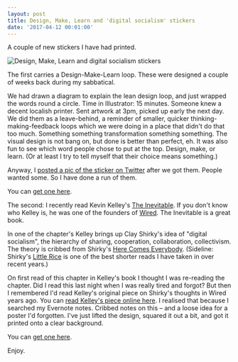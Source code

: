```yaml
---
layout: post
title: Design, Make, Learn and 'digital socialism' stickers
date: '2017-04-12 00:01:00'
---
```

A couple of new stickers I have had printed.

![Design, Make, Learn and digital socialism stickers](design-make-learn-digital-socialism.jpg)

The first carries a Design-Make-Learn loop. These were designed a couple of weeks back during my sabbatical.

We had drawn a diagram to explain the lean design loop, and just wrapped the words round a circle. Time in Illustrator: 15 minutes. Someone knew a decent localish printer. Sent artwork at 3pm, picked up early the next day. We did them as a leave-behind, a reminder of smaller, quicker thinking-making-feedback loops which we were doing in a place that didn't do that too much. Something something transformation something something. The visual design is not bang on, but done is better than perfect, eh. It was also fun to see which word people chose to put at the top. Design, make, or learn. (Or at least I try to tell myself that their choice means something.)

Anyway, I [posted a pic of the sticker on Twitter](https://twitter.com/ermlikeyeah/status/854610071879331840) after we got them. People wanted some. So I have done a run of them.

You can [get one here](https://goo.gl/forms/afHGdHlVuaaiBXE03).

The second: I recently read Kevin Kelley's [The Inevitable](http://amzn.to/2qdKKoB). If you don't know who Kelley is, he was one of the founders of [Wired](http://wired.com). The Inevitable is a great book.

In one of the chapter's Kelley brings up Clay Shirky's idea of "digital socialism", the hierarchy of sharing, cooperation, collaboration, collectivism. The theory is cribbed from Shirky's [Here Comes Everybody](http://amzn.to/2prYriC). (Sideline: Shirky's [Little Rice](http://amzn.to/2ps3zDB) is one of the best shorter reads I have taken in over recent years.)

On first read of this chapter in Kelley's book I thought I was re-reading the chapter. Did I read this last night when I was really tired and forgot? But then I remembered I'd read Kelley's original piece on Shirky's thoughts in Wired years ago. You can [read Kelley's piece online here](http://www.wired.co.uk/article/the-new-socialism). I realised that because I searched my Evernote notes. Cribbed notes on this – and a loose idea for a poster I'd forgotten. I've just lifted the design, squared it out a bit, and got it printed onto a clear background.

You can [get one here](https://goo.gl/forms/afHGdHlVuaaiBXE03).

Enjoy.
